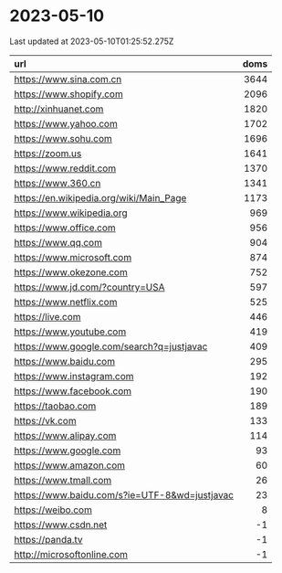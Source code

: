 # 2023-05-10

<!-- BEGIN -->
Last updated at 2023-05-10T01:25:52.275Z

url | doms
:- | -:
https://www.sina.com.cn | 3644
https://www.shopify.com | 2096
http://xinhuanet.com | 1820
https://www.yahoo.com | 1702
https://www.sohu.com | 1696
https://zoom.us | 1641
https://www.reddit.com | 1370
https://www.360.cn | 1341
https://en.wikipedia.org/wiki/Main_Page | 1173
https://www.wikipedia.org | 969
https://www.office.com | 956
https://www.qq.com | 904
https://www.microsoft.com | 874
https://www.okezone.com | 752
https://www.jd.com/?country=USA | 597
https://www.netflix.com | 525
https://live.com | 446
https://www.youtube.com | 419
https://www.google.com/search?q=justjavac | 409
https://www.baidu.com | 295
https://www.instagram.com | 192
https://www.facebook.com | 190
https://taobao.com | 189
https://vk.com | 133
https://www.alipay.com | 114
https://www.google.com | 93
https://www.amazon.com | 60
https://www.tmall.com | 26
https://www.baidu.com/s?ie=UTF-8&wd=justjavac | 23
https://weibo.com | 8
https://www.csdn.net | -1
https://panda.tv | -1
http://microsoftonline.com | -1
<!-- END -->

